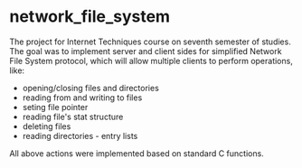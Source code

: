 # network_file_system
The project for Internet Techniques course on seventh semester of studies. The goal was to implement server and 
client sides for simplified Network File System protocol, which will allow multiple clients to perform operations, like:
- opening/closing files and directories
- reading from and writing to files
- seting file pointer
- reading file's stat structure
- deleting files
- reading directories - entry lists

All above actions were implemented based on standard C functions.
